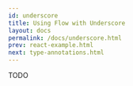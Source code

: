 ```yaml
---
id: underscore
title: Using Flow with Underscore
layout: docs
permalink: /docs/underscore.html
prev: react-example.html
next: type-annotations.html
---
```


TODO
